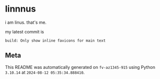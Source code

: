 # linnnus

i am linus. that's me.

my latest commit is

```
build: Only show inline favicons for main text
```

## Meta

This README was automatically generated on `fv-az1345-915` using Python
`3.10.14` at `2024-08-12 05:35:34.888410`.
